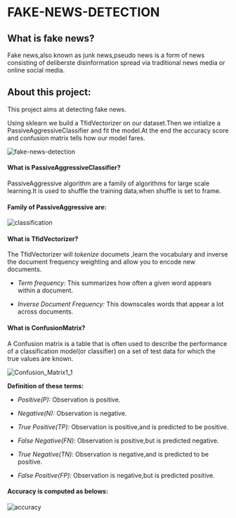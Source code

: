 # FAKE-NEWS-DETECTION

## What is fake news?
 Fake news,also known as junk news,pseudo news is a form of news consisting of deliberste disinformation spread via traditional news media or online social media.
 
## About this project:
 This project aims at detecting fake news.
 
 Using sklearn  we build a TfidVectorizer on our dataset.Then we intialize a PassiveAggressiveClassifier and fit the model.At the end the accuracy score and confusion matrix tells
 how our model fares.
 
 ![fake-news-detection](https://user-images.githubusercontent.com/67892708/87383431-d8c91d00-c5b6-11ea-9d07-e47afe96f7f3.jpg)
 
#### **What is PassiveAggressiveClassifier?**
 
  PassiveAggressive algorithm are a family of algorithms for large scale learning.It is used to shuffle the training data,when shuffle is set to frame.
   
#### **Family of PassiveAggressive are:**
 
 ![classification](https://user-images.githubusercontent.com/67892708/87384293-00b98000-c5b9-11ea-9593-92f67fd2d651.png)
 
#### **What is TfidVectorizer?**
 
  The TfidVectorizer will *tokenize* documets ,learn the vocabulary and inverse the document frequency weighting and allow you to encode new documents.
   
   + *Term frequency:* This summarizes how often a given word appears within a document.
   
   + *Inverse Document Frequency:* This downscales words that appear a lot across documents.
   
#### **What is ConfusionMatrix?**
   A Confusion matrix  is a table that is often used to describe the performance of a classification model(or classifier) on a set of test data for which the true values are known. 
  
![Confusion_Matrix1_1](https://user-images.githubusercontent.com/67892708/87385285-555dfa80-c5bb-11ea-9674-6dc3a1b7da46.png)

**Definition of these terms:**

  + *Positive(P):* Observation is positive.
  
  + *Negative(N):* Observation is negative.
  
  + *True Positive(TP):* Observation is positive,and is predicted to be positive.
  
  + *False Negative(FN):* Observation is positive,but is predicted negative.
  
  + *True Negative(TN):* Observation is negative,and is predicted to be positive.
  
  + *False Positive(FP):* Observation is negative,but is predicted positive.
  
#### **Accuracy is computed as belows:**

![accuracy](https://user-images.githubusercontent.com/67892708/87388253-11222880-c5c2-11ea-8d6c-42e14bd8dd0b.png)






 
